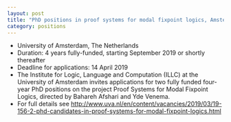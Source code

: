 ```yaml
---
layout: post
title: "PhD positions in proof systems for modal fixpoint logics, Amsterdam"
category: positions
---
```

- University of Amsterdam, The Netherlands
- Duration: 4 years fully-funded, starting September 2019 or shortly thereafter
- Deadline for applications: 14 April 2019
- The Institute for Logic, Language and Computation (ILLC) at the University of
  Amsterdam invites applications for two fully funded four-year PhD positions on
  the project Proof Systems for Modal Fixpoint Logics, directed by Bahareh
  Afshari and Yde Venema.
- For full details see
  <http://www.uva.nl/en/content/vacancies/2019/03/19-156-2-phd-candidates-in-proof-systems-for-modal-fixpoint-logics.html>
